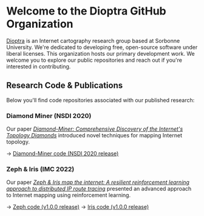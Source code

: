 # Welcome to the Dioptra GitHub Organization

[Dioptra](https://dioptra.io/) is an Internet cartography research group based at Sorbonne University. We're dedicated to developing free, open-source software under liberal licenses. This organization hosts our primary development work. We welcome you to explore our public repositories and reach out if you're interested in contributing.

## Research Code & Publications

Below you'll find code repositories associated with our published research:

### Diamond Miner (NSDI 2020)

Our paper *[Diamond-Miner: Comprehensive Discovery of the Internet's Topology Diamonds](https://www.usenix.org/conference/nsdi20/presentation/vermeulen)* introduced novel techniques for mapping Internet topology.

→ [Diamond-Miner code (NSDI 2020 release)](https://github.com/dioptra-io/diamond-miner/releases/tag/nsdi2020)

### Zeph & Iris (IMC 2022)

Our paper *[Zeph & Iris map the internet: A resilient reinforcement learning approach to distributed IP route tracing](https://doi.org/10.1145/3523230.3523232)* presented an advanced approach to Internet mapping using reinforcement learning.

→ [Zeph code (v1.0.0 release)](https://github.com/dioptra-io/zeph/releases/tag/v1.0.0)
→ [Iris code (v1.0.0 release)](https://github.com/dioptra-io/iris/releases/tag/v1.0.0)
